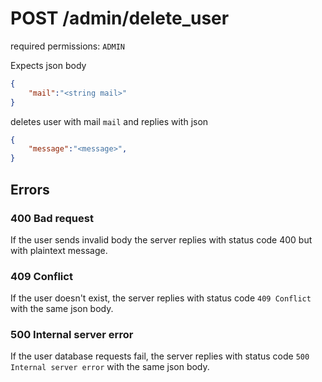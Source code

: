 # POST /admin/delete_user

required permissions: `ADMIN`

Expects json body

```json
{
	"mail":"<string mail>"
}
```

deletes user with mail `mail` and replies with json

```json
{
	"message":"<message>",
}
```

## Errors

### 400 Bad request

If the user sends invalid body the server replies with status code 400 but with plaintext message.

### 409 Conflict

If the user doesn't exist, the server replies with status code `409 Conflict` with the same json body.

### 500 Internal server error

If the user database requests fail, the server replies with status code `500 Internal server error` with the same json body.
